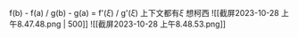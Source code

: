 f(b) - f(a) / g(b) - g(a) = f'($\xi$) / g'($\xi$)
上下文都有$\xi$ 想柯西
![[截屏2023-10-28 上午8.47.48.png | 500]]
![[截屏2023-10-28 上午8.48.53.png]]